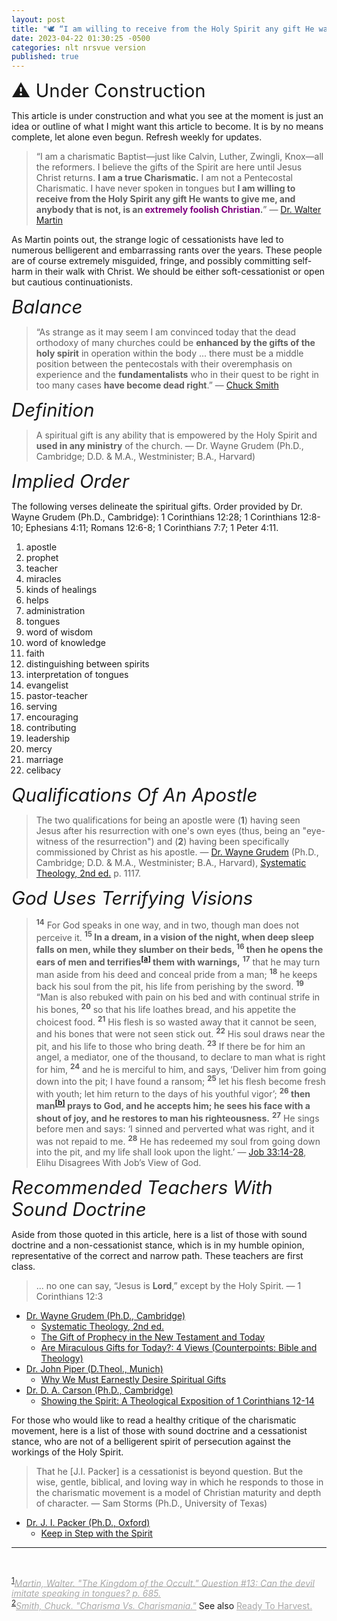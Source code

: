 ```yaml
---
layout: post
title: "🕊️ “I am willing to receive from the Holy Spirit any gift He wants to give me, and anybody that is not, is an extremely foolish Christian.” — Dr. Walter Martin"
date: 2023-04-22 01:30:25 -0500
categories: nlt nrsvue version
published: true
---
```


<a name="top"></a>

<span style="font-size:2.1em">⚠️ Under Construction</span>

This article is under construction and what you see at the moment is just an idea or outline of what I might want this article to become. It is by no means complete, let alone even begun. Refresh weekly for updates.

> &ldquo;I am a charismatic Baptist&mdash;just like Calvin, Luther, Zwingli, Knox&mdash;all the reformers. I believe the gifts of the Spirit are here until Jesus Christ returns. **I am a true Charismatic.** I am not a Pentecostal Charismatic. I have never spoken in tongues but **I am willing to receive from the Holy Spirit any gift He wants to give me, and anybody that is not, is an <span style="color:purple;">extremely foolish Christian</span>.**&rdquo; &mdash; <a href="#martin">Dr. Walter Martin</a>

<!-- <sup><a href="#martin">1</a></sup> -->

As Martin points out, the strange logic of cessationists have led to numerous belligerent and embarrassing rants over the years. These people are of course extremely misguided, fringe, and possibly committing self-harm in their walk with Christ. We should be either soft-cessationist or open but cautious continuationists.

<span style="font-style:italic;font-size:2.1em;">Balance</span>

> &ldquo;As strange as it may seem I am convinced today that the dead orthodoxy of many churches could be **enhanced by the gifts of the holy spirit** in operation within the body ... there must be a middle position between the pentecostals with their overemphasis on experience and the **fundamentalists** who in their quest to be right in too many cases **have become dead right**.&rdquo; &mdash; <a href="#smith">Chuck Smith</a>

<!-- Reformed theologians are perhaps the most intelligent and educated group of theologians throughout history, but one must remember that it brings God pleasure to conceal a matter from scholars and philosophers. -->

<span style="font-style:italic;font-size:2.1em;">Definition</span>

> A spiritual gift is any ability that is empowered by the Holy Spirit and **used in any ministry** of the church. &mdash; Dr. Wayne Grudem (Ph.D., Cambridge; D.D. & M.A., Westminister; B.A., Harvard)

<span style="font-style:italic;font-size:2.1em;">Implied Order</span>

The following verses delineate the spiritual gifts. Order provided by Dr. Wayne Grudem (Ph.D., Cambridge): 1 Corinthians 12:28; 1 Corinthians 12:8-10; Ephesians 4:11; Romans 12:6-8; 1 Corinthians 7:7; 1 Peter 4:11. 

1. apostle
2. prophet
3. teacher
4. miracles
5. kinds of healings
6. helps
7. administration
8. tongues
9. word of wisdom
10. word of knowledge
11. faith
12. distinguishing between spirits
13. interpretation of tongues
14. evangelist
15. pastor-teacher
16. serving
17. encouraging
18. contributing
19. leadership
20. mercy
21. marriage
22. celibacy

<span style="font-style:italic;font-size:2.1em;">Qualifications Of An Apostle</span>

> The two qualifications for being an apostle were (**1**) having seen Jesus after his resurrection with one's own eyes (thus, being an "eye-witness of the resurrection") and (**2**) having been specifically commissioned by Christ as his apostle. &mdash; [Dr. Wayne Grudem](https://youtu.be/s9e3Y2SMXag) (Ph.D., Cambridge; D.D. & M.A., Westminister; B.A., Harvard), [Systematic Theology, 2nd ed.](https://amzn.to/40QF8z5) p. 1117.


<span style="font-style:italic;font-size:2.1em;">God Uses Terrifying Visions</span>

> <sup style="font-weight:bold;">14</sup> For God speaks in one way, and in two, though man does not perceive it. <span style="font-weight:bold;"><sup style="font-weight:bold;">15</sup> In a dream, in a vision of the night, when deep sleep falls on men, while they slumber on their beds, <sup style="font-weight:bold;">16</sup> then he opens the ears of men and terrifies<sup><a href="https://www.biblegateway.com/passage/?search=Job%2033%3A14-28&version=ESV;NET;EXB">[a]</a></sup> them with warnings,</span> <sup style="font-weight:bold;">17</sup> that he may turn man aside from his deed and conceal pride from a man; <sup style="font-weight:bold;">18</sup> he keeps back his soul from the pit, his life from perishing by the sword. <sup style="font-weight:bold;">19</sup> “Man is also rebuked with pain on his bed and with continual strife in his bones, <sup style="font-weight:bold;">20</sup> so that his life loathes bread, and his appetite the choicest food. <sup style="font-weight:bold;">21</sup> His flesh is so wasted away that it cannot be seen, and his bones that were not seen stick out. <sup style="font-weight:bold;">22</sup> His soul draws near the pit, and his life to those who bring death. <sup style="font-weight:bold;">23</sup> If there be for him an angel, a mediator, one of the thousand, to declare to man what is right for him, <sup style="font-weight:bold;">24</sup> and he is merciful to him, and says, ‘Deliver him from going down into the pit; I have found a ransom; <sup style="font-weight:bold;">25</sup> let his flesh become fresh with youth; let him return to the days of his youthful vigor’; <span style="font-weight:bold;"><sup style="font-weight:bold;">26</sup> then man<sup><a href="https://www.biblegateway.com/passage/?search=Job%2033%3A14-28&version=ESV;NET;EXB">[b]</a></sup> prays to God, and he accepts him; he sees his face with a shout of joy, and he restores to man his righteousness.</span> <sup style="font-weight:bold;">27</sup> He sings before men and says: ‘I sinned and perverted what was right, and it was not repaid to me. <sup style="font-weight:bold;">28</sup> He has redeemed my soul from going down into the pit, and my life shall look upon the light.’ &mdash; [Job 33:14-28](https://www.biblegateway.com/passage/?search=Job%2033%3A14-28&version=ESV;NET;EXB), Elihu Disagrees With Job’s View of God.


<span style="font-style:italic;font-size:2.1em;">Recommended Teachers With Sound Doctrine</span>

Aside from those quoted in this article, here is a list of those with sound doctrine and a non-cessationist stance, which is in my humble opinion, representative of the correct and narrow path. These teachers are first class. 

> ... no one can say, “Jesus is **Lord**,” except by the Holy Spirit. &mdash; 1 Corinthians 12:3

- [Dr. Wayne Grudem (Ph.D., Cambridge)](https://youtu.be/s9e3Y2SMXag)
    - [Systematic Theology, 2nd ed.](https://amzn.to/40QF8z5)
    - [The Gift of Prophecy in the New Testament and Today](https://amzn.to/41TzNqn)
    - [Are Miraculous Gifts for Today?: 4 Views (Counterpoints: Bible and Theology)](https://amzn.to/3KRHuGo)
- [Dr. John Piper (D.Theol., Munich)]()
    - [Why We Must Earnestly Desire Spiritual Gifts](https://www.desiringgod.org/articles/why-we-must-earnestly-desire-spiritual-gifts)
- [Dr. D. A. Carson (Ph.D., Cambridge)](https://www.crossway.org/authors/d-a-carson/)
    - [Showing the Spirit: A Theological Exposition of 1 Corinthians 12-14](https://amzn.to/3mPShct)
    
<!-- - [Biblical Theology Study Bible](https://amzn.to/417o3A0) -->

For those who would like to read a healthy critique of the charismatic movement, here is a list of those with sound doctrine and a cessationist stance, who are not of a belligerent spirit of persecution against the workings of the Holy Spirit.

> That he [J.I. Packer] is a cessationist is beyond question. But the wise, gentle, biblical, and loving way in which he responds to those in the charismatic movement is a model of Christian maturity and depth of character. &mdash; Sam Storms (Ph.D., University of Texas)

- [Dr. J. I. Packer (Ph.D., Oxford)](https://youtu.be/jOFsFgUUdZo)
    - [Keep in Step with the Spirit](https://amzn.to/3N2zLbh)

---

<br>

<sup><a name="martin" href="#top">1</a></sup><a href="https://amzn.to/3mIzboD" style="font-style:italic;font-weight:1.2em;color:#A8A8A8;">Martin, Walter. "The Kingdom of the Occult." Question #13: Can the devil imitate speaking in tongues? p. 685.</a>
<br>
<sup><a name="smith" href="#top">2</a></sup><a href="https://amzn.to/3ozr3qS" style="font-style:italic;font-weight:1.2em;color:#A8A8A8;">Smith, Chuck. "Charisma Vs. Charismania."</a> See also <a href="https://youtu.be/zHIyT9kbaq8?t=682" style="color:#A8A8A8;">Ready To Harvest.</a>

<script>
    var refTagger = {
        settings: {
            bibleVersion: 'NLT'
        }
    }; 

    (function(d, t) {
        var n=d.querySelector('[nonce]');
        refTagger.settings.nonce = n && (n.nonce||n.getAttribute('nonce'));
        var g = d.createElement(t), s = d.getElementsByTagName(t)[0];
        g.src = 'https://api.reftagger.com/v2/RefTagger.js';
        g.nonce = refTagger.settings.nonce;
        s.parentNode.insertBefore(g, s);
    }(document, 'script'));
</script>